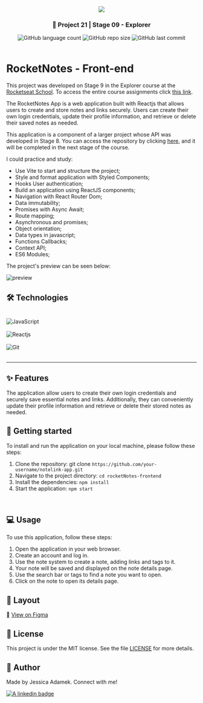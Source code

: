 <div align="center">
   <img src="https://www.rocketseat.com.br/assets/logos/explorer.svg" />
</div>
<h3 align="center">🚀 Project 21 | Stage 09 - Explorer</h3>

<div align="center">
  <img alt="GitHub language count" src="https://img.shields.io/github/languages/count/jeadamek/rocketMovies_backend">

  <img alt="GitHub repo size" src="https://img.shields.io/github/repo-size/jeadamek/rocketMovies_backend">
  
  <img alt="GitHub last commit" src="https://img.shields.io/github/last-commit/jeadamek/rocketMovies_backend?color=%231280BF">

 <!-- <a href="https://jeadamek.github.io/rocketMovies_backend/"> ▶️ Access Project </a> -->
</div>  
</br>

# RocketNotes - Front-end

This project was developed on Stage 9 in the Explorer course at the [Rocketseat School](https://www.rocketseat.com.br/). To access the entire course assignments click [this link](https://github.com/jeadamek/explorer-rocketseat). 


The RocketNotes App is a web application built with Reactjs that allows users to create and store notes and links securely. Users can create their own login credentials, update their profile information, and retrieve or delete their saved notes as needed.

This application is a component of a larger project whose API was developed in Stage 8. You can access the repository by clicking [here](https://github.com/jeadamek/rocketNotes_api), and it will be completed in the next stage of the course.

I could practice and study:

- Use Vite to start and structure the project;
- Style and format application with Styled Components;
- Hooks User authentication;
- Build an application using ReactJS components;
- Navigation with React Router Dom;
- Data immutability;
- Promises with Async Await;
- Route mapping;
- Asynchronous and promises;
- Object orientation;
- Data types in javascript;
- Functions Callbacks;
- Context API;
- ES6 Modules;


The project's preview can be seen below:<br/>

![preview]()


## 🛠️ Technologies

<div style="display: inline_block"><br/>
  <img align="center" alt="JavaScript" src="https://img.shields.io/badge/JavaScript-F7DF1E?style=for-the-badge&logo=javascript&logoColor=black" />  
  </br>
  </br>
  <img align="center" alt="Reactjs" src="https://img.shields.io/badge/-ReactJs-61DAFB?logo=react&logoColor=white&style=for-the-badge" />
  </br>
  </br>
  <img align="center" alt="Git" src="https://img.shields.io/badge/Git-E34F26?style=for-the-badge&logo=git&logoColor=white" />
</div>
</br>

---
## ✨ Features

The application allow users to create their own login credentials and securely save essential notes and links. Additionally, they can conveniently update their profile information and retrieve or delete their stored notes as needed.

## 🚀 Getting started

To install and run the application on your local machine, please follow these steps:

1. Clone the repository: git clone `https://github.com/your-username/notelink-app.git`
2. Navigate to the project directory: `cd rocketNotes-frontend`
3. Install the dependencies: `npm install`
4. Start the application: `npm start`
<br />

## 💻 Usage
To use this application, follow these steps:

1. Open the application in your web browser.
2. Create an account and log in.
3. Use the note system to create a note, adding links and tags to it.
4. Your note will be saved and displayed on the note details page.
5. Use the search bar or tags to find a note you want to open.
6. Click on the note to open its details page.

## 🎨 Layout
🔗 [View on Figma](https://www.figma.com/file/ULw9sCrjkTQ4ekGOWfJ3bO/RocketNotes-(Copy)?node-id=0%3A1&t=6W9DTH9eR0pkozn1-1)

## 📝 License

This project is under the MIT license. See the file [LICENSE](LICENSE) for more details.


## 🎯 Author

<p>
	Made by Jessica Adamek. Connect with me! 	
</p>
<div>
  <a href="https://www.linkedin.com/in/jessica-adamek/" target="_blank">
    <img src="https://img.shields.io/badge/LinkedIn-0077B5?style=for-the-badge&logo=linkedin&logoColor=white" alt="A linkedin badge">
  </a>  
</div>
